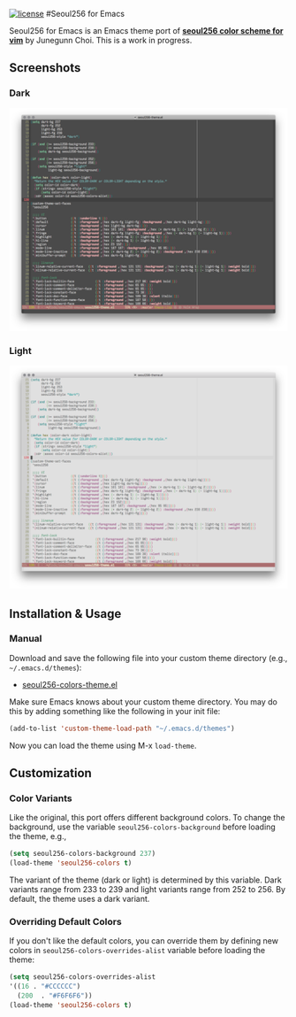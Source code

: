 [![license](https://img.shields.io/github/license/mashape/apistatus.svg?style=plastic)](https://github.com/anandpiyer/seoul256-emacs/blob/master/LICENSE)
#Seoul256 for Emacs 

Seoul256 for Emacs is an Emacs theme port of [**seoul256 color scheme for vim**](https://github.com/junegunn/seoul256.vim/) by Junegunn Choi. This is a work in progress.

## Screenshots
### Dark
![Seoul256-Emacs-Dark](seoul256-emacs-dark.png?raw=true "Dark Variant")
### Light
![Seoul256-Emacs-Light](seoul256-emacs-light.png?raw=true "Light Variant")

## Installation & Usage
### Manual
Download and save the following file into your custom theme directory (e.g., `~/.emacs.d/themes`):

* [seoul256-colors-theme.el](https://raw.githubusercontent.com/anandpiyer/seoul256-emacs/master/seoul256-colors-theme.el)

Make sure Emacs knows about your custom theme directory. You may do this by adding something like the following in your init file: 

```el
(add-to-list 'custom-theme-load-path "~/.emacs.d/themes")
```

Now you can load the theme using M-x `load-theme`.

## Customization
### Color Variants
Like the original, this port offers different background colors. To change the background, use the variable `seoul256-colors-background` before loading the theme, e.g.,
 
```el
(setq seoul256-colors-background 237)
(load-theme 'seoul256-colors t)
```
The variant of the theme (dark or light) is determined by this variable. Dark variants range from 233 to 239 and light variants range from 252 to 256. By default, the theme uses a dark variant. 

### Overriding Default Colors
If you don't like the default colors, you can override them by defining new colors in `seoul256-colors-overrides-alist` variable before loading the theme:

```el
(setq seoul256-colors-overrides-alist
'((16 . "#CCCCCC")
  (200  . "#F6F6F6"))
(load-theme 'seoul256-colors t)
```
